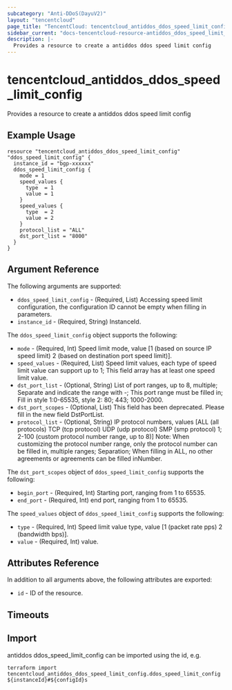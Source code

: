 ```yaml
---
subcategory: "Anti-DDoS(DayuV2)"
layout: "tencentcloud"
page_title: "TencentCloud: tencentcloud_antiddos_ddos_speed_limit_config"
sidebar_current: "docs-tencentcloud-resource-antiddos_ddos_speed_limit_config"
description: |-
  Provides a resource to create a antiddos ddos speed limit config
---
```


# tencentcloud_antiddos_ddos_speed_limit_config

Provides a resource to create a antiddos ddos speed limit config

## Example Usage

```hcl
resource "tencentcloud_antiddos_ddos_speed_limit_config" "ddos_speed_limit_config" {
  instance_id = "bgp-xxxxxx"
  ddos_speed_limit_config {
    mode = 1
    speed_values {
      type  = 1
      value = 1
    }
    speed_values {
      type  = 2
      value = 2
    }
    protocol_list = "ALL"
    dst_port_list = "8000"
  }
}
```

## Argument Reference

The following arguments are supported:

* `ddos_speed_limit_config` - (Required, List) Accessing speed limit configuration, the configuration ID cannot be empty when filling in parameters.
* `instance_id` - (Required, String) InstanceId.

The `ddos_speed_limit_config` object supports the following:

* `mode` - (Required, Int) Speed limit mode, value [1 (based on source IP speed limit) 2 (based on destination port speed limit)].
* `speed_values` - (Required, List) Speed limit values, each type of speed limit value can support up to 1; This field array has at least one speed limit value.
* `dst_port_list` - (Optional, String) List of port ranges, up to 8, multiple; Separate and indicate the range with -; This port range must be filled in; Fill in style 1:0-65535, style 2: 80; 443; 1000-2000.
* `dst_port_scopes` - (Optional, List) This field has been deprecated. Please fill in the new field DstPortList.
* `protocol_list` - (Optional, String) IP protocol numbers, values [ALL (all protocols) TCP (tcp protocol) UDP (udp protocol) SMP (smp protocol) 1; 2-100 (custom protocol number range, up to 8)] Note: When customizing the protocol number range, only the protocol number can be filled in, multiple ranges; Separation; When filling in ALL, no other agreements or agreements can be filled inNumber.

The `dst_port_scopes` object of `ddos_speed_limit_config` supports the following:

* `begin_port` - (Required, Int) Starting port, ranging from 1 to 65535.
* `end_port` - (Required, Int) end  port, ranging from 1 to 65535.

The `speed_values` object of `ddos_speed_limit_config` supports the following:

* `type` - (Required, Int) Speed limit value type, value [1 (packet rate pps) 2 (bandwidth bps)].
* `value` - (Required, Int) value.

## Attributes Reference

In addition to all arguments above, the following attributes are exported:

* `id` - ID of the resource.



## Timeouts

<no value>


## Import

antiddos ddos_speed_limit_config can be imported using the id, e.g.

```
terraform import tencentcloud_antiddos_ddos_speed_limit_config.ddos_speed_limit_config ${instanceId}#${configId}s
```

